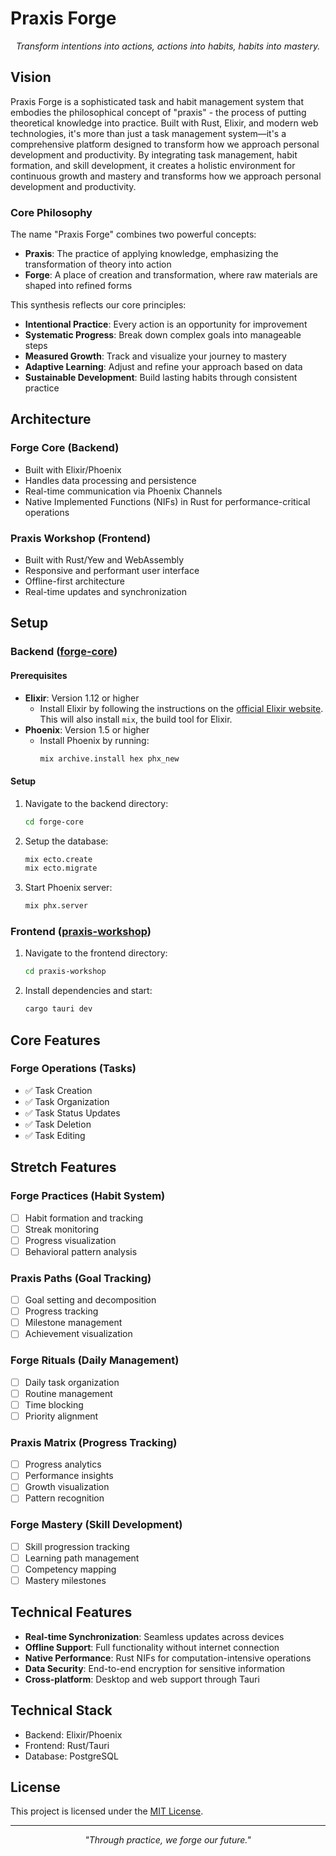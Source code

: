 # Praxis Forge

<p align="center">
  <em>Transform intentions into actions, actions into habits, habits into mastery.</em>
</p>

## Vision

Praxis Forge is a sophisticated task and habit management system that embodies the philosophical concept of "praxis" - the process of putting theoretical knowledge into practice. Built with Rust, Elixir, and modern web technologies, it's more than just a task management system—it's a comprehensive platform designed to transform how we approach personal development and productivity. By integrating task management, habit formation, and skill development, it creates a holistic environment for continuous growth and mastery and transforms how we approach personal development and productivity.

### Core Philosophy

The name "Praxis Forge" combines two powerful concepts:

- **Praxis**: The practice of applying knowledge, emphasizing the transformation of theory into action
- **Forge**: A place of creation and transformation, where raw materials are shaped into refined forms

This synthesis reflects our core principles:

- **Intentional Practice**: Every action is an opportunity for improvement
- **Systematic Progress**: Break down complex goals into manageable steps
- **Measured Growth**: Track and visualize your journey to mastery
- **Adaptive Learning**: Adjust and refine your approach based on data
- **Sustainable Development**: Build lasting habits through consistent practice

## Architecture

### Forge Core (Backend)

- Built with Elixir/Phoenix
- Handles data processing and persistence
- Real-time communication via Phoenix Channels
- Native Implemented Functions (NIFs) in Rust for performance-critical operations

### Praxis Workshop (Frontend)

- Built with Rust/Yew and WebAssembly
- Responsive and performant user interface
- Offline-first architecture
- Real-time updates and synchronization

## Setup

### Backend ([forge-core](forge-core))

#### Prerequisites

- **Elixir**: Version 1.12 or higher
  - Install Elixir by following the instructions on the [official Elixir website](https://elixir-lang.org/install.html). This will also install `mix`, the build tool for Elixir.
- **Phoenix**: Version 1.5 or higher
  - Install Phoenix by running:
    ```bash
    mix archive.install hex phx_new
    ```

#### Setup

1. Navigate to the backend directory:

   ```bash
   cd forge-core
   ```

2. Setup the database:

   ```bash
   mix ecto.create
   mix ecto.migrate
   ```

3. Start Phoenix server:
   ```bash
   mix phx.server
   ```

### Frontend ([praxis-workshop](praxis-workshop))

1. Navigate to the frontend directory:

   ```bash
   cd praxis-workshop
   ```

2. Install dependencies and start:
   ```bash
   cargo tauri dev
   ```

## Core Features

### Forge Operations (Tasks)

- ✅ Task Creation
- ✅ Task Organization
- ✅ Task Status Updates
- ✅ Task Deletion
- ✅ Task Editing

## Stretch Features

### Forge Practices (Habit System)

- [ ] Habit formation and tracking
- [ ] Streak monitoring
- [ ] Progress visualization
- [ ] Behavioral pattern analysis

### Praxis Paths (Goal Tracking)

- [ ] Goal setting and decomposition
- [ ] Progress tracking
- [ ] Milestone management
- [ ] Achievement visualization

### Forge Rituals (Daily Management)

- [ ] Daily task organization
- [ ] Routine management
- [ ] Time blocking
- [ ] Priority alignment

### Praxis Matrix (Progress Tracking)

- [ ] Progress analytics
- [ ] Performance insights
- [ ] Growth visualization
- [ ] Pattern recognition

### Forge Mastery (Skill Development)

- [ ] Skill progression tracking
- [ ] Learning path management
- [ ] Competency mapping
- [ ] Mastery milestones

## Technical Features

- **Real-time Synchronization**: Seamless updates across devices
- **Offline Support**: Full functionality without internet connection
- **Native Performance**: Rust NIFs for computation-intensive operations
- **Data Security**: End-to-end encryption for sensitive information
- **Cross-platform**: Desktop and web support through Tauri

## Technical Stack

- Backend: Elixir/Phoenix
- Frontend: Rust/Tauri
- Database: PostgreSQL

## License

This project is licensed under the [MIT License](LICENSE).

---

<p align="center">
  <em>"Through practice, we forge our future."</em>
</p>
